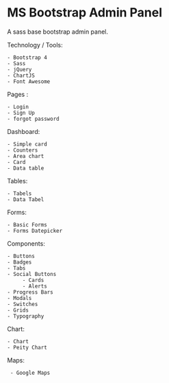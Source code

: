 # MS Bootstrap Admin Panel
A sass base bootstrap admin panel.

Technology / Tools: 

    - Bootstrap 4
    - Sass
    - jQuery
    - ChartJS
    - Font Awesome
    
Pages :

    - Login
    - Sign Up
    - forgot password

Dashboard:    

    - Simple card 
    - Counters
    - Area chart 
    - Card 
    - Data table 

Tables:    

    - Tabels 
    - Data Tabel

Forms:    

    - Basic Forms 
    - Forms Datepicker

Components:    

    - Buttons 
    - Badges 
    - Tabs 
    - Social Buttons 
         - Cards 
         - Alerts 
    - Progress Bars
    - Modals
    - Switches
    - Grids
    - Typography


Chart:

    - Chart
    - Peity Chart
    
Maps:    

     - Google Maps 



